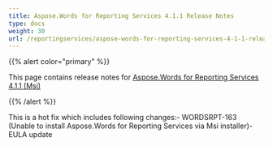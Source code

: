 ```yaml
---
title: Aspose.Words for Reporting Services 4.1.1 Release Notes
type: docs
weight: 30
url: /reportingservices/aspose-words-for-reporting-services-4-1-1-release-notes/
---
```


{{% alert color="primary" %}} 

This page contains release notes for [Aspose.Words for Reporting Services 4.1.1 (Msi)](http://www.aspose.com/downloads/words/reportingservices/new-releases/aspose.words-for-reporting-services-4.1.1-\(msi\)/)

{{% /alert %}} 

This is a hot fix which includes following changes:- WORDSRPT-163 (Unable to install Aspose.Words for Reporting Services via Msi installer)- EULA update
